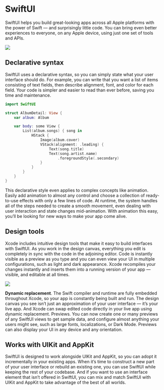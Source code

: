 # SwiftUI
SwiftUI helps you build great-looking apps across all Apple platforms with the power of Swift — and surprisingly little code. You can bring even better experiences to everyone, on any Apple device, using just one set of tools and APIs.

![](hero-lockup-swiftui-large_2x.png)

## Declarative syntax

SwiftUI uses a declarative syntax, so you can simply state what your user interface should do. For example, you can write that you want a list of items consisting of text fields, then describe alignment, font, and color for each field. Your code is simpler and easier to read than ever before, saving you time and maintenance.


```swift
import SwiftUI

struct AlbumDetail: View {
    var album: Album

    var body: some View {
        List(album.songs) { song in 
            HStack {
                Image(album.cover)
                VStack(alignment: .leading) {
                    Text(song.title)
                    Text(song.artist.name)
                        .foregroundStyle(.secondary)
                }
            }
        }
    }
}
```

This declarative style even applies to complex concepts like animation. Easily add animation to almost any control and choose a collection of ready-to-use effects with only a few lines of code. At runtime, the system handles all of the steps needed to create a smooth movement, even dealing with user interaction and state changes mid-animation. With animation this easy, you’ll be looking for new ways to make your app come alive.

## Design tools
Xcode includes intuitive design tools that make it easy to build interfaces with SwiftUI. As you work in the design canvas, everything you edit is completely in sync with the code in the adjoining editor. Code is instantly visible as a preview as you type and you can even view your UI in multiple configurations, such as light and dark appearance. Xcode recompiles your changes instantly and inserts them into a running version of your app — visible, and editable at all times.

![](example-design-large_2x.png)

**Dynamic replacement**. The Swift compiler and runtime are fully embedded throughout Xcode, so your app is constantly being built and run. The design canvas you see isn’t just an approximation of your user interface — it’s your live app. And Xcode can swap edited code directly in your live app using dynamic replacement.
Previews. You can now create one or many previews of any SwiftUI views to get sample data, and configure almost anything your users might see, such as large fonts, localizations, or Dark Mode. Previews can also display your UI in any device and any orientation.

## Works with UIKit and AppKit
SwiftUI is designed to work alongside UIKit and AppKit, so you can adopt it incrementally in your existing apps. When it’s time to construct a new part of your user interface or rebuild an existing one, you can use SwiftUI while keeping the rest of your codebase.
And if you want to use an interface element that isn’t offered in SwiftUI, you can mix and match SwiftUI with UIKit and AppKit to take advantage of the best of all worlds.
